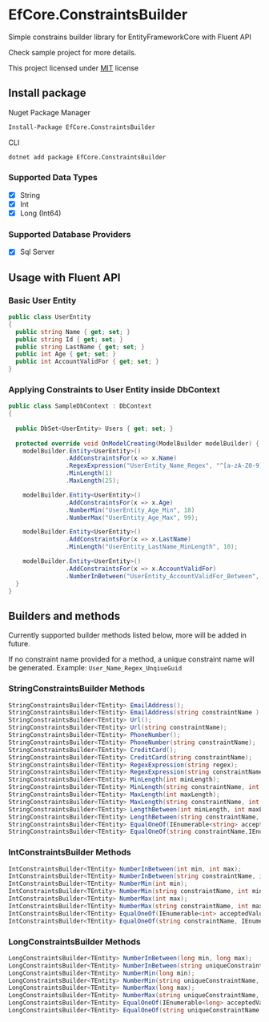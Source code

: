 # EfCore.ConstraintsBuilder

Simple constrains builder library for EntityFrameworkCore with Fluent API


Check sample project for more details.

This project licensed under [MIT](https://choosealicense.com/licenses/mit/) license

##  Install package

Nuget Package Manager
```bash
Install-Package EfCore.ConstraintsBuilder
```

CLI
```bash
dotnet add package EfCore.ConstraintsBuilder
```

### Supported Data Types 
- [x] String
- [x] Int
- [x] Long (Int64)

### Supported Database Providers
- [x] Sql Server

## Usage with Fluent API

### Basic User Entity
```csharp
public class UserEntity
{
  public string Name { get; set; }
  public string Id { get; set; }
  public string LastName { get; set; }
  public int Age { get; set; }
  public int AccountValidFor { get; set; }
}
```

### Applying Constraints to User Entity inside DbContext
```csharp
public class SampleDbContext : DbContext
{
  
  public DbSet<UserEntity> Users { get; set; }
  
  protected override void OnModelCreating(ModelBuilder modelBuilder) {
    modelBuilder.Entity<UserEntity>()
                .AddConstraintsFor(x => x.Name)
                .RegexExpression("UserEntity_Name_Regex", "^[a-zA-Z0-9]*$")
                .MinLength(1)
                .MaxLength(25);

    modelBuilder.Entity<UserEntity>()
                .AddConstraintsFor(x => x.Age)
                .NumberMin("UserEntity_Age_Min", 18)
                .NumberMax("UserEntity_Age_Max", 99);

    modelBuilder.Entity<UserEntity>()
                .AddConstraintsFor(x => x.LastName)
                .MinLength("UserEntity_LastName_MinLength", 10);

    modelBuilder.Entity<UserEntity>()
                .AddConstraintsFor(x => x.AccountValidFor)
                .NumberInBetween("UserEntity_AccountValidFor_Between", 1, 30);    
  }
}
```

## Builders and methods
Currently supported builder methods listed below, more will be added in future.

If no constraint name provided for a method, a unique constraint name will be generated.
Example: `User_Name_Regex_UnqiueGuid`

### StringConstraintsBuilder Methods
```csharp
StringConstraintsBuilder<TEntity> EmailAddress();
StringConstraintsBuilder<TEntity> EmailAddress(string constraintName );
StringConstraintsBuilder<TEntity> Url();
StringConstraintsBuilder<TEntity> Url(string constraintName);
StringConstraintsBuilder<TEntity> PhoneNumber();
StringConstraintsBuilder<TEntity> PhoneNumber(string constraintName);
StringConstraintsBuilder<TEntity> CreditCard();
StringConstraintsBuilder<TEntity> CreditCard(string constraintName);
StringConstraintsBuilder<TEntity> RegexExpression(string regex);
StringConstraintsBuilder<TEntity> RegexExpression(string constraintName, string regex);
StringConstraintsBuilder<TEntity> MinLength(int minLength);
StringConstraintsBuilder<TEntity> MinLength(string constraintName, int minLength);
StringConstraintsBuilder<TEntity> MaxLength(int maxLength);
StringConstraintsBuilder<TEntity> MaxLength(string constraintName, int maxLength);
StringConstraintsBuilder<TEntity> LengthBetween(int minLength, int maxLength);
StringConstraintsBuilder<TEntity> LengthBetween(string constraintName, int minLength, int maxLength);
StringConstraintsBuilder<TEntity> EqualOneOf(IEnumerable<string> acceptedValues);
StringConstraintsBuilder<TEntity> EqualOneOf(string constraintName,IEnumerable<string> acceptedValues);
```

### IntConstraintsBuilder Methods
```csharp
IntConstraintsBuilder<TEntity> NumberInBetween(int min, int max);
IntConstraintsBuilder<TEntity> NumberInBetween(string constraintName, int min, int max);
IntConstraintsBuilder<TEntity> NumberMin(int min);
IntConstraintsBuilder<TEntity> NumberMin(string constraintName, int min);
IntConstraintsBuilder<TEntity> NumberMax(int max);
IntConstraintsBuilder<TEntity> NumberMax(string constraintName, int max);
IntConstraintsBuilder<TEntity> EqualOneOf(IEnumerable<int> acceptedValues);
IntConstraintsBuilder<TEntity> EqualOneOf(string constraintName, IEnumerable<int> acceptedValues);
```

### LongConstraintsBuilder Methods
```csharp
LongConstraintsBuilder<TEntity> NumberInBetween(long min, long max);
LongConstraintsBuilder<TEntity> NumberInBetween(string uniqueConstraintName, long min, long max);
LongConstraintsBuilder<TEntity> NumberMin(long min);
LongConstraintsBuilder<TEntity> NumberMin(string uniqueConstraintName, long min);
LongConstraintsBuilder<TEntity> NumberMax(long max);
LongConstraintsBuilder<TEntity> NumberMax(string uniqueConstraintName, long max);
LongConstraintsBuilder<TEntity> EqualOneOf(IEnumerable<long> acceptedValues);
LongConstraintsBuilder<TEntity> EqualOneOf(string uniqueConstraintName, IEnumerable<long> acceptedValues);
```

